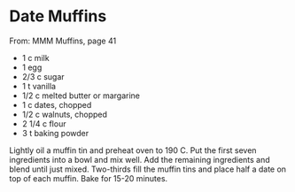# Date Muffins
From: MMM Muffins, page 41

* 1 c milk
* 1 egg
* 2/3 c sugar
* 1 t vanilla
* 1/2 c melted butter or margarine
* 1 c dates, chopped
* 1/2 c walnuts, chopped
* 2 1/4 c flour
* 3 t baking powder

Lightly oil a muffin tin and preheat oven to 190 C.
Put the first seven ingredients into a bowl and mix well.  Add the remaining ingredients and blend until just mixed.  Two-thirds fill the muffin tins and place half a date on top of each muffin.  Bake for 15-20 minutes.

